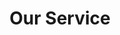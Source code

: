 ---
title: "Our Service"
# watermark text
watermark: "Service"
# page header background image
page_header_image: "images/background/about.jpg"
# meta description
description : "Manage your MSP clients or Enterprise Azure tenants in a single application."

layout : "service"
draft : false

############################### service ##############################
service:
  enable : true
  subtitle : ""
  title : "EcpPro Services"
  service_item:
  - title : "Multi Tenant"
    icon : "fas fa-users"
    icon_color : "primary" # available color : primary, yellow, purple, cyan, red, green, orange, blue.
    content : "Manage multiple tenants from a single login. EcpPro user accounts can be configured to access:
    
    - A single Tenant
    
    - A group of Tenants
    
    - All Tenants under a customer"

  - title : "Quick access to relevant information"
    icon : "fas fa-cloud"
    icon_color : "red" # available color : primary, yellow, purple, cyan, red, green, orange, blue.
    content : "User list is customizable and allows to filter based on Licenses allocated, Login disabled, Office location, Ecp Security roles, Azure roles, Authorization level, Date created and more."

  - title : "Affordable"
    icon : "far fa-window-restore"
    icon_color : "orange" # available color : primary, yellow, purple, cyan, red, green, orange, blue.
    content : "The EcpPro pricing plans are tailored to suit any size MSP or Enterprise. EcpPro pays for itself through increased efficiency and time saving."

  - title : "Security"
    icon : "fas fa-key"    
    icon_color : "cyan" # available color : primary, yellow, purple, cyan, red, green, orange, blue.
    content : "Dashboard to review current security status across multiple tenants."

  - title : "Automation"
    icon : "fas fa-project-diagram"
    icon_color : "yellow" # available color : primary, yellow, purple, cyan, red, green, orange, blue.
    content : "Automate tedious tasks like on-boarding and off-boarding. Save time and money."

  - title : "License Management"
    icon : "fas fa-chart-line"
    icon_color : "purple" # available color : primary, yellow, purple, cyan, red, green, orange, blue.
    content : "View used and unused Microsoft licenses quickly. Deactivate unused licenses easily."

    
############################### Features #####################################
feature:
  enable : true
  subtitle : ""
  title : "Features"
  feature_item:
  - title : "Customizable"
    icon : "fas fa-desktop"
    icon_color : "primary" # available color : primary, yellow, purple, cyan, red, green, orange, blue.
    content : "
    
    - Specify mandatory user fields per tenant, Employee ID for example
     
    - Custom fields fully supported through ExtensionAttribute_x for example. These field are often needed for legacy application or other automation tasks
     
    - Some fields can be renamed to suit the organization, for example Notes can be renamed to Working Hours to better reflect what information should be entered into the field"
    
  - title : "Scheduled actions"
    icon : "fas fa-cogs"
    icon_color : "primary" # available color : primary, yellow, purple, cyan, red, green, orange, blue.
    content : "
    - Service teams often receive action items need to be performed in the future, like redirect person A's email to Person B, from Friday onwards and stop forwarding in two weeks 
    
    - Automatically disable a user account and start the off-boarding process at 5 pm on Friday 
    
    - These types of actions can be scheduled to happen automatically at a specified date and time using the EcpPro control panel"
    
  - title : "Tenant Groups"
    icon : "fas fa-shield-alt"
    icon_color : "primary" # available color : primary, yellow, purple, cyan, red, green, orange, blue.
    content : "Customers can create Tenant groups and delegate access rights to just one tenant group if required.

    
    **This allows**:  
    
    - Large MSP's to restrict support staff to access to just one set or tenants
    
    - Delegate access to resellers

    - Enterprises to manage multiple Tenants. 
    
    - Tenants can be moved between Tenant groups with ease"

  - title : "Workflows and Automation"
    icon : "fas fa-project-diagram"
    icon_color : "primary" # available color : primary, yellow, purple, cyan, red, green, orange, blue.
    content : "Organizations typically follow a workflow of several items when on-boarding or off-boarding users. 
    
    With EcpPro, it is possible to customize the workflow to add several action items. For example: 
    
    - **Automatic Tasks**: Send a welcome email to new employees

    - **Manual Tasks**: Confirm if the equipment has been ordered & allocated 

    - **API Task**: Use custom developed modules to interact with 3rd party applications"

  - title : "Coming features"
    icon : "fas fa-keyboard"
    icon_color : "primary" # available color : primary, yellow, purple, cyan, red, green, orange, blue.
    content : "EcpPro is actively being developed and will include features like: 
    
    - Monthly usage report generation for business units
    
    - Support for multiple cost centres for the above reports
    
    - Integration with Xero - Enterprise version"
---